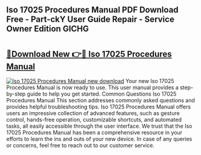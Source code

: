 ## Iso 17025 Procedures Manual PDF Download Free - Part-ckY User Guide Repair - Service Owner Edition GICHG

# <h2><a href="http://bc60309.oget.top/?id=Iso+17025+Procedures+Manual">🔗Download New 👉🔴 Iso 17025 Procedures Manual</a></h2>

[![Iso 17025 Procedures Manual new download](https://i.imgur.com/5g1atiW.png)](http://bc60309.oget.top/?id=Iso+17025+Procedures+Manual)
Your new Iso 17025 Procedures Manual is now ready to use. This user manual provides a step-by-step guide to help you get started. Common Questions Iso 17025 Procedures Manual This section addresses commonly asked questions and provides helpful troubleshooting tips. Iso 17025 Procedures Manual offers users an impressive collection of advanced features, such as gesture control, hands-free operation, customizable shortcuts, and automated tasks, all easily accessible through the user interface. We trust that the Iso 17025 Procedures Manual has been a comprehensive resource in your efforts to learn the ins and outs of your new device. In case of any queries or concerns, feel free to reach out to our customer service.
